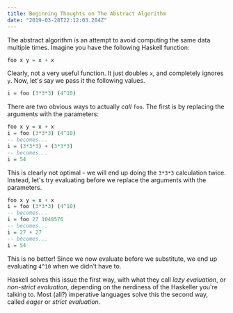 ```yaml
---
title: Beginning Thoughts on The Abstract Algorithm
date: "2019-03-28T22:12:03.284Z"
---
```



The abstract algorithm is an attempt to avoid computing the same data multiple times. Imagine you have the following Haskell function:

```haskell
foo x y = x + x 
``` 

Clearly, not a very useful function. It just doubles `x`, and completely ignores `y`. Now, let's say we pass it the following values.

```haskell 
i = foo (3*3*3) (4^10)
```

There are two obvious ways to actually *call* `foo`. The first is by replacing the arguments with the parameters:

```haskell 
foo x y = x + x 
i = foo (3*3*3) (4^10)
-- becomes...
i = (3*3*3) + (3*3*3)
-- becomes...
i = 54
```

This is clearly not optimal - we will end up doing the `3*3*3` calculation twice. Instead, let's try evaluating before we replace the arguments with the parameters.

```haskell 
foo x y = x + x 
i = foo (3*3*3) (4^10)
-- becomes...
i = foo 27 1048576
-- becomes...
i = 27 + 27
-- becomes...
i = 54
```

This is no better! Since we now evaluate before we substitute, we end up evaluating `4^10` when we didn't have to. 

Haskell solves this issue the first way, with what they call *lazy evaluation*, or *non-strict evaluation*, depending on the nerdiness of the Haskeller you're talking to. Most (all?) imperative languages solve this the second way, called *eager* or *strict evaluation*.

